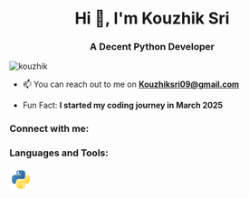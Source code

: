 <h1 align="center">Hi 👋, I'm Kouzhik Sri</h1>
<h3 align="center">A Decent Python Developer</h3>

<p align="left"> <img src="https://komarev.com/ghpvc/?username=kouzhik&label=Profile%20views&color=0e75b6&style=flat" alt="kouzhik" /> </p>

- 📫 You can reach out to me on **Kouzhiksri09@gmail.com**

- Fun Fact: **I started my coding journey in March 2025**

<h3 align="left">Connect with me:</h3>
<p align="left">
</p>

<h3 align="left">Languages and Tools:</h3>
<p align="left"> <a href="https://www.python.org" target="_blank" rel="noreferrer"> <img src="https://raw.githubusercontent.com/devicons/devicon/master/icons/python/python-original.svg" alt="python" width="40" height="40"/> </a> </p>

